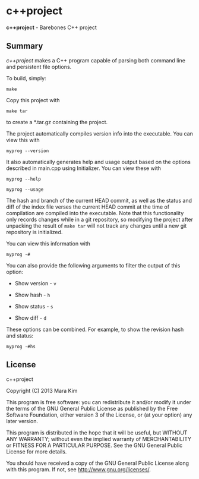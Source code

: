 c++project
=============

**c++project** - Barebones C++ project

## Summary

*c++project* makes a C++ program capable of parsing both command line and persistent file options.

To build, simply:

    make

Copy this project with

    make tar

to create a \*.tar.gz containing the project.

The project automatically compiles version info into the executable.  You can view this with

    myprog --version

It also automatically generates help and usage output based on the options described in main.cpp using Initializer.  You can view these with

    myprog --help

    myprog --usage

The hash and branch of the current HEAD commit, as well as the status and diff of the index file verses the current HEAD commit at the time of compilation are compiled into the executable.  Note that this functionality only records changes while in a git repository, so modifying the project after unpacking the result of `make tar` will not track any changes until a new git repository is initialized. 

You can view this information with

    myprog -#

You can also provide the following arguments to filter the output of this option:

* Show version - `v`

* Show hash - `h`

* Show status - `s`

* Show diff - `d`

These options can be combined.  For example, to show the revision hash and status:

    myprog -#hs

## License

c++project

Copyright (C) 2013 Mara Kim

This program is free software: you can redistribute it and/or modify
it under the terms of the GNU General Public License as published by
the Free Software Foundation, either version 3 of the License, or
(at your option) any later version.

This program is distributed in the hope that it will be useful,
but WITHOUT ANY WARRANTY; without even the implied warranty of
MERCHANTABILITY or FITNESS FOR A PARTICULAR PURPOSE.  See the
GNU General Public License for more details.

You should have received a copy of the GNU General Public License
along with this program.  If not, see <http://www.gnu.org/licenses/>.
